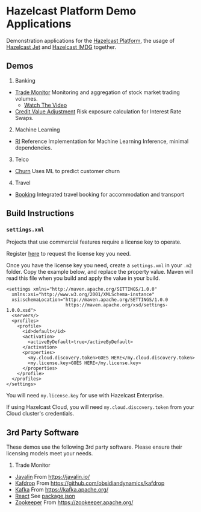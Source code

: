 # Hazelcast Platform Demo Applications

Demonstration applications for the [Hazelcast Platform](https://hazelcast.org/platform/), the usage
of [Hazelcast Jet](https://hazelcast.org/jet/) and [Hazelcast IMDG](https://hazelcast.org/imdg/) together.

## Demos

1. Banking
  * [Trade Monitor](./banking/trade-monitor) Monitoring and aggregation of stock market trading volumes.
    * [Watch The Video](https://hazelcast.com/resources/continuous-query-with-drill-down-demo/)
  * [Credit Value Adjustment](./banking/credit-value-adjustment) Risk exposure calculation for Interest Rate Swaps.
2. Machine Learning
  * [RI](./ml/ml-ri) Reference Implementation for Machine Learning Inference, minimal dependencies.
3. Telco
  * [Churn](./telco/churn) Uses ML to predict customer churn
4. Travel
  * [Booking](./travel/booking) Integrated travel booking for accommodation and transport

## Build Instructions

### `settings.xml`

Projects that use commercial features require a license key to operate. 

Register [here](https://hazelcast.com/download/) to request the license key you need.

Once you have the license key you need, create a `settings.xml` in your `.m2` folder. Copy
the example below, and replace the property value. Maven will read this file when you build
and apply the value in your build.

```
<settings xmlns="http://maven.apache.org/SETTINGS/1.0.0"
  xmlns:xsi="http://www.w3.org/2001/XMLSchema-instance"
  xsi:schemaLocation="http://maven.apache.org/SETTINGS/1.0.0
                      https://maven.apache.org/xsd/settings-1.0.0.xsd">
  <servers/>
  <profiles>
    <profile>
      <id>default</id>
      <activation>
        <activeByDefault>true</activeByDefault>
      </activation>
      <properties>
        <my.cloud.discovery.token>GOES HERE</my.cloud.discovery.token>
        <my.license.key>GOES HERE</my.license.key>
      </properties>
    </profile>
  </profiles>
</settings>
```

You will need `my.license.key` for use with Hazelcast Enterprise.

If using Hazelcast Cloud, you will need `my.cloud.discovery.token` from your Cloud cluster's credentials.

## 3rd Party Software

These demos use the following 3rd party software. Please ensure their licensing models meet your needs.

1. Trade Monitor
* [Javalin](./banking/trade-monitor/webapp) From https://javalin.io/
* [Kafdrop](./banking/trade-monitor/kafdrop) From https://github.com/obsidiandynamics/kafdrop
* [Kafka](./banking/trade-monitor/kafka-broker) From https://kafka.apache.org/
* [React](./banking/trade-monitor/webapp/src/main/app/package.json) See [package.json](./banking/trade-monitor/webapp/src/main/app/package.json)
* [Zookeeper](./banking/trade-monitor/zookeeper) From https://zookeeper.apache.org/
